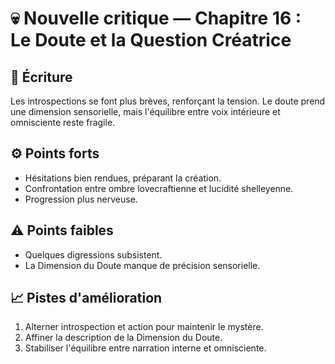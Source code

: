 # 💀 Nouvelle critique — Chapitre 16 : Le Doute et la Question Créatrice

## 🧠 Écriture
Les introspections se font plus brèves, renforçant la tension. Le doute prend une dimension sensorielle, mais l'équilibre entre voix intérieure et omnisciente reste fragile.

## ⚙️ Points forts
- Hésitations bien rendues, préparant la création.
- Confrontation entre ombre lovecraftienne et lucidité shelleyenne.
- Progression plus nerveuse.

## ⚠️ Points faibles
- Quelques digressions subsistent.
- La Dimension du Doute manque de précision sensorielle.

## 📈 Pistes d'amélioration
1. Alterner introspection et action pour maintenir le mystère.
2. Affiner la description de la Dimension du Doute.
3. Stabiliser l'équilibre entre narration interne et omnisciente.
